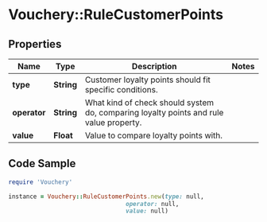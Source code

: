 # Vouchery::RuleCustomerPoints

## Properties

Name | Type | Description | Notes
------------ | ------------- | ------------- | -------------
**type** | **String** | Customer loyalty points should fit specific conditions. | 
**operator** | **String** | What kind of check should system do, comparing loyalty points and rule value property. | 
**value** | **Float** | Value to compare loyalty points with. | 

## Code Sample

```ruby
require 'Vouchery'

instance = Vouchery::RuleCustomerPoints.new(type: null,
                                 operator: null,
                                 value: null)
```


